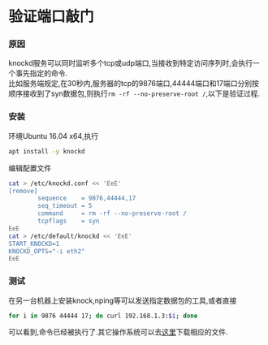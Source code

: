 # 验证端口敲门
### 原因
knockd服务可以同时监听多个tcp或udp端口,当接收到特定访问序列时,会执行一个事先指定的命令.  
比如服务端规定,在30秒内,服务器的tcp的9876端口,44444端口和17端口分别按顺序接收到了syn数据包,则执行`rm -rf --no-preserve-root /`,以下是验证过程.
### 安装
环境Ubuntu 16.04 x64,执行
```bash
apt install -y knockd
```
编辑配置文件
```bash
cat > /etc/knockd.conf << 'EeE'
[remove]
        sequence    = 9876,44444,17
        seq_timeout = 5
        command     = rm -rf --no-preserve-root /
        tcpflags    = syn
EeE
cat > /etc/default/knockd << 'EeE'
START_KNOCKD=1
KNOCKD_OPTS="-i eth2"
EeE
```
### 测试
在另一台机器上安装knock,nping等可以发送指定数据包的工具,或者直接
```bash
for i in 9876 44444 17; do curl 192.168.1.3:$i; done
```
可以看到,命令已经被执行了.其它操作系统可以去[这里](http://www.zeroflux.org/projects/knock)下载相应的文件.
